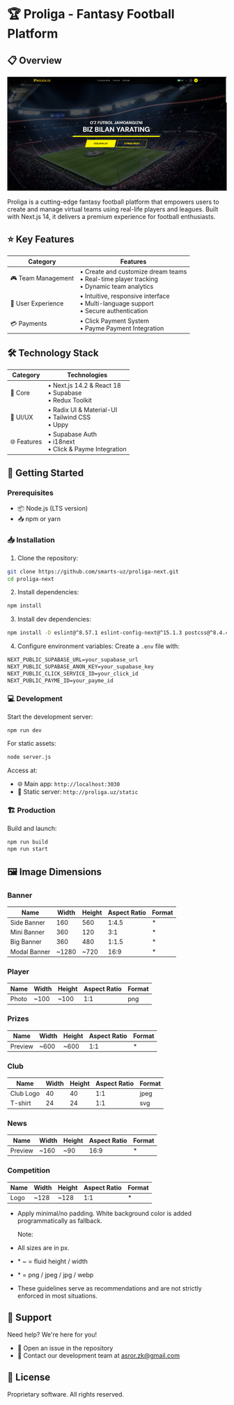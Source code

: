 # 🏆 Proliga - Fantasy Football Platform

## 📋 Overview

![Desktop Home Page](./public/Screenshot.png)

Proliga is a cutting-edge fantasy football platform that empowers users to create and manage virtual teams using real-life players and leagues. Built with Next.js 14, it delivers a premium experience for football enthusiasts.

## ⭐ Key Features

| Category           | Features                                                                                      |
| ------------------ | --------------------------------------------------------------------------------------------- |
| 🎮 Team Management | • Create and customize dream teams<br>• Real-time player tracking<br>• Dynamic team analytics |
| 🌟 User Experience | • Intuitive, responsive interface<br>• Multi-language support<br>• Secure authentication      |
| 💳 Payments        | • Click Payment System<br>• Payme Payment Integration                                         |

## 🛠️ Technology Stack

| Category    | Technologies                                                |
| ----------- | ----------------------------------------------------------- |
| 🔧 Core     | • Next.js 14.2 & React 18<br>• Supabase<br>• Redux Toolkit  |
| 🎨 UI/UX    | • Radix UI & Material-UI<br>• Tailwind CSS<br>• Uppy        |
| 🌐 Features | • Supabase Auth<br>• i18next<br>• Click & Payme Integration |

## 🚀 Getting Started

### Prerequisites

- 📦 Node.js (LTS version)
- 📥 npm or yarn

### 📥 Installation

1. Clone the repository:

```bash
git clone https://github.com/smarts-uz/proliga-next.git
cd proliga-next
```

2. Install dependencies:

```bash
npm install
```

3. Install dev dependencies:

```bash
npm install -D eslint@^8.57.1 eslint-config-next@^15.1.3 postcss@^8.4.41 prettier@^3.3.3 prettier-plugin-tailwindcss@^0.6.6 tailwindcss@^3.4.17
```

4. Configure environment variables:
   Create a `.env` file with:

```env
NEXT_PUBLIC_SUPABASE_URL=your_supabase_url
NEXT_PUBLIC_SUPABASE_ANON_KEY=your_supabase_key
NEXT_PUBLIC_CLICK_SERVICE_ID=your_click_id
NEXT_PUBLIC_PAYME_ID=your_payme_id
```

### 💻 Development

Start the development server:

```bash
npm run dev
```

For static assets:

```bash
node server.js
```

Access at:

- 🌐 Main app: `http://localhost:3030`
- 📁 Static server: `http://proliga.uz/static`

### 🏗️ Production

Build and launch:

```bash
npm run build
npm run start
```

## 🖼️ Image Dimensions

### Banner

| Name         | Width | Height | Aspect Ratio | Format |
| ------------ | ----- | ------ | ------------ | ------ |
| Side Banner  | 160   | 560    | 1:4.5        | \*     |
| Mini Banner  | 360   | 120    | 3:1          | \*     |
| Big Banner   | 360   | 480    | 1:1.5        | \*     |
| Modal Banner | ~1280 | ~720   | 16:9         | \*     |

### Player

| Name  | Width | Height | Aspect Ratio | Format |
| ----- | ----- | ------ | ------------ | ------ |
| Photo | ~100  | ~100   | 1:1          | png    |

### Prizes

| Name    | Width | Height | Aspect Ratio | Format |
| ------- | ----- | ------ | ------------ | ------ |
| Preview | ~600  | ~600   | 1:1          | \*     |

### Club

| Name      | Width | Height | Aspect Ratio | Format |
| --------- | ----- | ------ | ------------ | ------ |
| Club Logo | 40    | 40     | 1:1          | jpeg   |
| T-shirt   | 24    | 24     | 1:1          | svg    |

### News

| Name    | Width | Height | Aspect Ratio | Format |
| ------- | ----- | ------ | ------------ | ------ |
| Preview | ~160  | ~90    | 16:9         | \*     |

### Competition

| Name | Width | Height | Aspect Ratio | Format |
| ---- | ----- | ------ | ------------ | ------ |
| Logo | ~128  | ~128   | 1:1          | \*     |

- Apply minimal/no padding. White background color is added programmatically as fallback.

  Note:

- All sizes are in px.
- \* ~ = fluid height / width
- \* = png / jpeg / jpg / webp
- These guidelines serve as recommendations and are not strictly enforced in most situations.

## 🤝 Support

Need help? We're here for you!

- 📝 Open an issue in the repository
- 📧 Contact our development team at <asror.zk@gmail.com>

## 📄 License

Proprietary software. All rights reserved.

